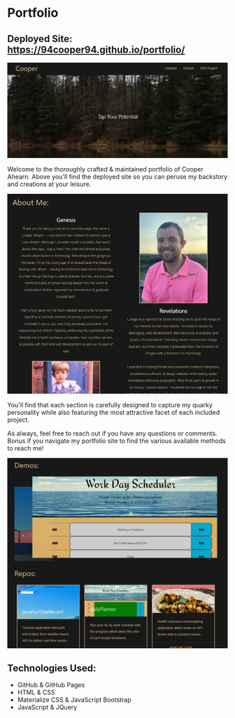 # Portfolio

## Deployed Site: https://94cooper94.github.io/portfolio/

![header](./media/pics/portfolioHeader.PNG)

Welcome to the thoroughly crafted & maintained portfolio of Cooper Ahearn. Above you'll find the deployed site so you can peruse my backstory and creations at your leisure.

![bio](./media/pics/portfolioBio.PNG)

You'll find that each section is carefully designed to capture my quarky personality while also featuring the most attractive facet of each included project.

As always, feel free to reach out if you have any questions or comments. Bonus if you navigate my portfolio site to find the various available methods to reach me!

![body](./media/pics/portfolioPortfolio.PNG)

## Technologies Used:
- GitHub & GitHub Pages
- HTML & CSS
- Materialize CSS & JavaScript Bootstrap
- JavaScript & JQuery